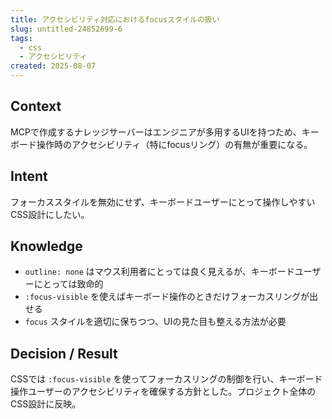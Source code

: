 ```yaml
---
title: アクセシビリティ対応におけるfocusスタイルの扱い
slug: untitled-24852699-6
tags:
  - css
  - アクセシビリティ
created: 2025-08-07
---
```



## Context


MCPで作成するナレッジサーバーはエンジニアが多用するUIを持つため、キーボード操作時のアクセシビリティ（特にfocusリング）の有無が重要になる。


## Intent


フォーカススタイルを無効にせず、キーボードユーザーにとって操作しやすいCSS設計にしたい。


## Knowledge

- `outline: none` はマウス利用者にとっては良く見えるが、キーボードユーザーにとっては致命的
- `:focus-visible` を使えばキーボード操作のときだけフォーカスリングが出せる
- `focus` スタイルを適切に保ちつつ、UIの見た目も整える方法が必要

## Decision / Result


CSSでは `:focus-visible` を使ってフォーカスリングの制御を行い、キーボード操作ユーザーのアクセシビリティを確保する方針とした。プロジェクト全体のCSS設計に反映。


